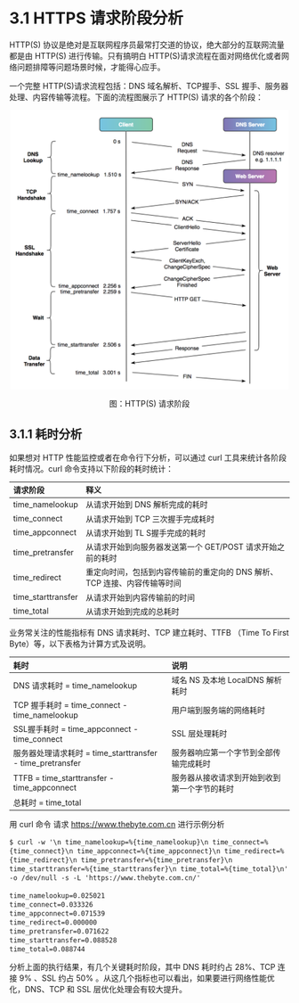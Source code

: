 # 3.1 HTTPS 请求阶段分析

HTTP(S) 协议是绝对是互联网程序员最常打交道的协议，绝大部分的互联网流量都是由 HTTP(S) 进行传输。只有搞明白 HTTP(S)请求流程在面对网络优化或者网络问题排障等问题场景时候，才能得心应手。

一个完整 HTTP(S)请求流程包括：DNS 域名解析、TCP握手、SSL 握手、服务器处理、内容传输等流程。下面的流程图展示了 HTTP(S) 请求的各个阶段：

<div  align="center">
	<img src="../content/assets/http-process.png" width = "500"  align=center />
	<p>图：HTTP(S) 请求阶段</p>
</div>

## 3.1.1 耗时分析

如果想对 HTTP 性能监控或者在命令行下分析，可以通过 curl 工具来统计各阶段耗时情况。curl 命令支持以下阶段的耗时统计：

| 请求阶段 | 释义 |
|:--|:--|
| time_namelookup | 从请求开始到 DNS 解析完成的耗时 |
| time_connect | 从请求开始到 TCP 三次握手完成耗时 |
| time_appconnect | 从请求开始到 TL S握手完成的耗时 |
| time_pretransfer | 从请求开始到向服务器发送第一个 GET/POST 请求开始之前的耗时 |
| time_redirect | 重定向时间，包括到内容传输前的重定向的 DNS 解析、TCP 连接、内容传输等时间 |
| time_starttransfer | 从请求开始到内容传输前的时间 |
| time_total | 从请求开始到完成的总耗时 |


业务常关注的性能指标有 DNS 请求耗时、TCP 建立耗时、TTFB （Time To First Byte）等，以下表格为计算方式及说明。

| 耗时 | 说明 |
|:--|:--|
| DNS 请求耗时 = time_namelookup | 域名 NS 及本地 LocalDNS 解析耗时 |
| TCP 握手耗时 = time_connect - time_namelookup | 用户端到服务端的网络耗时 |
| SSL握手耗时 = time_appconnect - time_connect | SSL 层处理耗时 |
| 服务器处理请求耗时 = time_starttransfer - time_pretransfer | 服务器响应第一个字节到全部传输完成耗时 |
| TTFB  = time_starttransfer - time_appconnect | 服务器从接收请求到开始到收到第一个字节的耗时 |
| 总耗时 = time_total ||


用 curl 命令 请求 https://www.thebyte.com.cn 进行示例分析 

```
$ curl -w '\n time_namelookup=%{time_namelookup}\n time_connect=%{time_connect}\n time_appconnect=%{time_appconnect}\n time_redirect=%{time_redirect}\n time_pretransfer=%{time_pretransfer}\n time_starttransfer=%{time_starttransfer}\n time_total=%{time_total}\n' -o /dev/null -s -L 'https://www.thebyte.com.cn/'

time_namelookup=0.025021
time_connect=0.033326
time_appconnect=0.071539
time_redirect=0.000000
time_pretransfer=0.071622
time_starttransfer=0.088528
time_total=0.088744
```

分析上面的执行结果，有几个关键耗时阶段，其中 DNS 耗时约占 28%、TCP 连接 9% 、SSL 约占 50% 。从这几个指标也可以看出，如果要进行网络性能优化，DNS、TCP 和 SSL 层优化处理会有较大提升。

